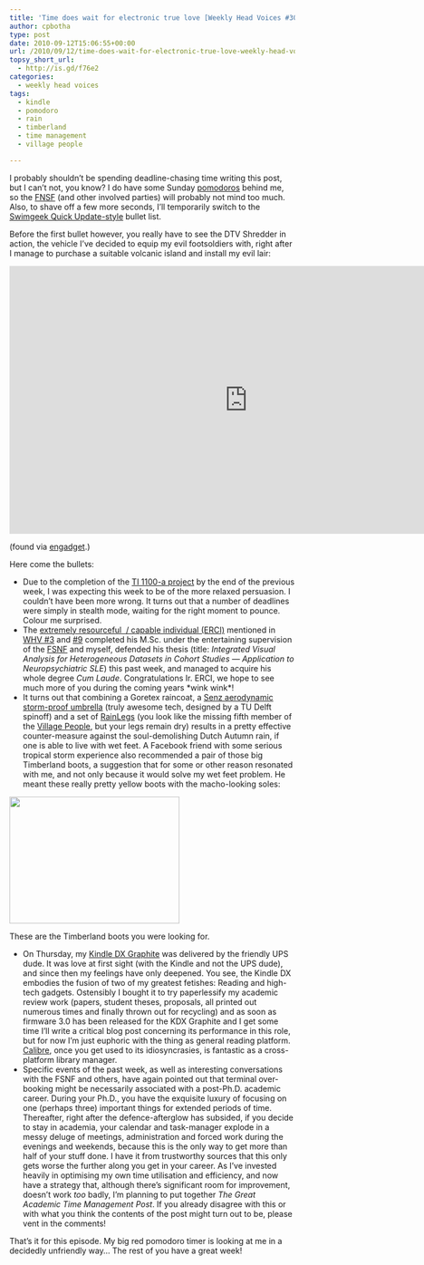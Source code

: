 ```yaml
---
title: 'Time does wait for electronic true love [Weekly Head Voices #30]'
author: cpbotha
type: post
date: 2010-09-12T15:06:55+00:00
url: /2010/09/12/time-does-wait-for-electronic-true-love-weekly-head-voices-30/
topsy_short_url:
  - http://is.gd/f76e2
categories:
  - weekly head voices
tags:
  - kindle
  - pomodoro
  - rain
  - timberland
  - time management
  - village people

---
```

I probably shouldn&#8217;t be spending deadline-chasing time writing this post, but I can&#8217;t not, you know? I do have some Sunday [pomodoros][1] behind me, so the [FNSF][2] (and other involved parties) will probably not mind too much. Also, to shave off a few more seconds, I&#8217;ll temporarily switch to the [Swimgeek Quick Update-style][3] bullet list.

Before the first bullet however, you really have to see the DTV Shredder in action, the vehicle I&#8217;ve decided to equip my evil footsoldiers with, right after I manage to purchase a suitable volcanic island and install my evil lair:

<div class="jetpack-video-wrapper">
  <span class="embed-youtube" style="text-align:center; display: block;"><iframe class='youtube-player' type='text/html' width='840' height='473' src='https://www.youtube.com/embed/Ws8zIHW6Ghk?version=3&#038;rel=1&#038;fs=1&#038;autohide=2&#038;showsearch=0&#038;showinfo=1&#038;iv_load_policy=1&#038;wmode=transparent' allowfullscreen='true' style='border:0;'></iframe></span>
</div>

(found via [engadget][4].)

Here come the bullets:

  * Due to the completion of the [TI 1100-a project][5] by the end of the previous week, I was expecting this week to be of the more relaxed persuasion. I couldn&#8217;t have been more wrong. It turns out that a number of deadlines were simply in stealth mode, waiting for the right moment to pounce. Colour me surprised.
  * The [extremely resourceful  / capable individual (ERCI)][6] mentioned in [WHV #3][7] and [#9][8] completed his M.Sc. under the entertaining supervision of the [FSNF][9] and myself, defended his thesis (title: _Integrated Visual Analysis for Heterogeneous Datasets in Cohort Studies &#8212; Application to Neuropsychiatric SLE_) this past week, and managed to acquire his whole degree _Cum Laude_. Congratulations Ir. ERCI, we hope to see much more of you during the coming years \*wink wink\*!
  * It turns out that combining a Goretex raincoat, a [Senz aerodynamic storm-proof umbrella][10] (truly awesome tech, designed by a TU Delft spinoff) and a set of [RainLegs][11] (you look like the missing fifth member of the <a title="YMCA original by the Village People" href="http://www.youtube.com/watch?v=CS9OO0S5w2k" data-rel="lightbox-video-0">Village People</a>, but your legs remain dry) results in a pretty effective counter-measure against the soul-demolishing Dutch Autumn rain, if one is able to live with wet feet. A Facebook friend with some serious tropical storm experience also recommended a pair of those big Timberland boots, a suggestion that for some or other reason resonated with me, and not only because it would solve my wet feet problem. He meant these really pretty yellow boots with the macho-looking soles:<figure id="attachment_1089" aria-describedby="caption-attachment-1089" style="width: 300px" class="wp-caption aligncenter"><a href="http://cpbotha.net/wp-content/uploads/2010/09/timberland.jpg" data-rel="lightbox-image-0" data-rl_title="" data-rl_caption="" title="">

<img data-attachment-id="1089" data-permalink="https://cpbotha.net/2010/09/12/time-does-wait-for-electronic-true-love-weekly-head-voices-30/timberland/" data-orig-file="https://cpbotha.net/wp-content/uploads/2010/09/timberland.jpg" data-orig-size="450,336" data-comments-opened="1" data-image-meta="{&quot;aperture&quot;:&quot;0&quot;,&quot;credit&quot;:&quot;&quot;,&quot;camera&quot;:&quot;&quot;,&quot;caption&quot;:&quot;&quot;,&quot;created_timestamp&quot;:&quot;0&quot;,&quot;copyright&quot;:&quot;&quot;,&quot;focal_length&quot;:&quot;0&quot;,&quot;iso&quot;:&quot;0&quot;,&quot;shutter_speed&quot;:&quot;0&quot;,&quot;title&quot;:&quot;&quot;}" data-image-title="timberland" data-image-description="" data-medium-file="https://cpbotha.net/wp-content/uploads/2010/09/timberland-300x224.jpg" data-large-file="https://cpbotha.net/wp-content/uploads/2010/09/timberland.jpg" class="size-medium wp-image-1089" title="timberland" src="http://cpbotha.net/wp-content/uploads/2010/09/timberland-300x224.jpg" alt="" width="300" height="224" srcset="https://cpbotha.net/wp-content/uploads/2010/09/timberland-300x224.jpg 300w, https://cpbotha.net/wp-content/uploads/2010/09/timberland.jpg 450w" sizes="(max-width: 300px) 85vw, 300px" /></a><figcaption id="caption-attachment-1089" class="wp-caption-text">These are the Timberland boots you were looking for.</figcaption></figure> 

  * On Thursday, my [Kindle DX Graphite][12] was delivered by the friendly UPS dude. It was love at first sight (with the Kindle and not the UPS dude), and since then my feelings have only deepened. You see, the Kindle DX embodies the fusion of two of my greatest fetishes: Reading and high-tech gadgets. Ostensibly I bought it to try paperlessify my academic review work (papers, student theses, proposals, all printed out numerous times and finally thrown out for recycling) and as soon as firmware 3.0 has been released for the KDX Graphite and I get some time I&#8217;ll write a critical blog post concerning its performance in this role, but for now I&#8217;m just euphoric with the thing as general reading platform. [Calibre][13], once you get used to its idiosyncrasies, is fantastic as a cross-platform library manager.
  * Specific events of the past week, as well as interesting conversations with the FSNF and others, have again pointed out that terminal over-booking might be necessarily associated with a post-Ph.D. academic career. During your Ph.D., you have the exquisite luxury of focusing on one (perhaps three) important things for extended periods of time. Thereafter, right after the defence-afterglow has subsided, if you decide to stay in academia, your calendar and task-manager explode in a messy deluge of meetings, administration and forced work during the evenings and weekends, because this is the only way to get more than half of your stuff done. I have it from trustworthy sources that this only gets worse the further along you get in your career. As I&#8217;ve invested heavily in optimising my own time utilisation and efficiency, and now have a strategy that, although there&#8217;s significant room for improvement, doesn&#8217;t work _too_ badly, I&#8217;m planning to put together _The Great Academic Time Management Post_. If you already disagree with this or with what you think the contents of the post might turn out to be, please vent in the comments!

That&#8217;s it for this episode. My big red pomodoro timer is looking at me in a decidedly unfriendly way&#8230; The rest of you have a great week!

 [1]: http://www.pomodorotechnique.com/ "Pomodoro Technique website"
 [2]: /about/weekly-head-voices-abbreviations/ "WHV abbreviation page"
 [3]: http://www.swimgeek.com/blog/ "SwimGeek's blog"
 [4]: http://www.engadget.com/2010/09/12/what-happens-when-you-leave-a-skateboard-and-a-tank-alone-in-a-d/ "engadget post on the DTV Shredder"
 [5]: http://graphics.tudelft.nl/Courses/TI1100A "TI 1100-a website"
 [6]: /about/weekly-head-voices-abbreviations/ "Link to WHV abbreviations page"
 [7]: /2009/09/13/weekly-head-voices-3-powerless-meat-zen-xi-leaves-nfbi-motek/ "Weekly Head Voices #3"
 [8]: /2009/11/23/weekly-head-voices-9-windows-7-geek-o-rama/ "Weekly Head Voices #9"
 [9]: /about/weekly-head-voices-abbreviations/ "WHV abbreviations page"
 [10]: http://www.senzumbrellas.com/ "Senz Umbrellas website"
 [11]: http://rainlegs.com/ "RainLegs website"
 [12]: http://www.amazon.com/Kindle-DX-Wireless-Reader-3G-Global/dp/B002GYWHSQ/ "website Kindle DX graphite"
 [13]: http://calibre-ebook.com/ "Calibre website"
